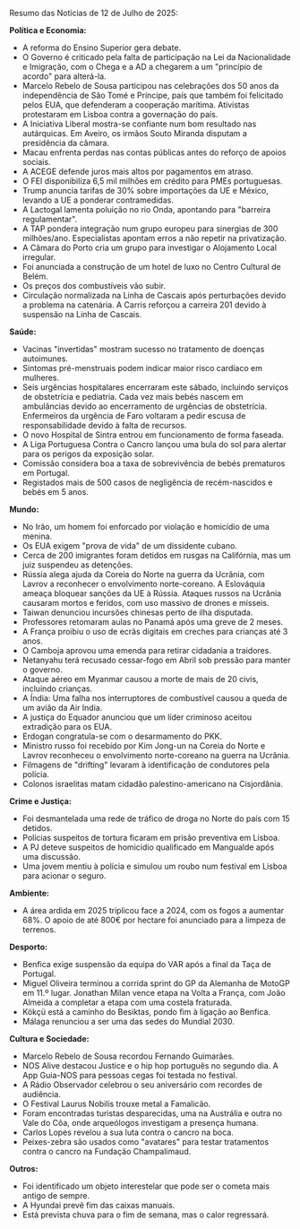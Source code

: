 Resumo das Notícias de 12 de Julho de 2025:

**Política e Economia:**

*   A reforma do Ensino Superior gera debate.
*   O Governo é criticado pela falta de participação na Lei da Nacionalidade e Imigração, com o Chega e a AD a chegarem a um "princípio de acordo" para alterá-la.
*   Marcelo Rebelo de Sousa participou nas celebrações dos 50 anos da independência de São Tomé e Príncipe, país que também foi felicitado pelos EUA, que defenderam a cooperação marítima. Ativistas protestaram em Lisboa contra a governação do país.
*   A Iniciativa Liberal mostra-se confiante num bom resultado nas autárquicas. Em Aveiro, os irmãos Souto Miranda disputam a presidência da câmara.
*   Macau enfrenta perdas nas contas públicas antes do reforço de apoios sociais.
*   A ACEGE defende juros mais altos por pagamentos em atraso.
*   O FEI disponibiliza 6,5 mil milhões em crédito para PMEs portuguesas.
*   Trump anuncia tarifas de 30% sobre importações da UE e México, levando a UE a ponderar contramedidas.
*   A Lactogal lamenta poluição no rio Onda, apontando para "barreira regulamentar".
*   A TAP pondera integração num grupo europeu para sinergias de 300 milhões/ano. Especialistas apontam erros a não repetir na privatização.
*   A Câmara do Porto cria um grupo para investigar o Alojamento Local irregular.
*   Foi anunciada a construção de um hotel de luxo no Centro Cultural de Belém.
*   Os preços dos combustíveis vão subir.
*   Circulação normalizada na Linha de Cascais após perturbações devido a problema na catenária. A Carris reforçou a carreira 201 devido à suspensão na Linha de Cascais.

**Saúde:**

*   Vacinas "invertidas" mostram sucesso no tratamento de doenças autoimunes.
*   Sintomas pré-menstruais podem indicar maior risco cardíaco em mulheres.
*   Seis urgências hospitalares encerraram este sábado, incluindo serviços de obstetrícia e pediatria. Cada vez mais bebés nascem em ambulâncias devido ao encerramento de urgências de obstetrícia. Enfermeiros da urgência de Faro voltaram a pedir escusa de responsabilidade devido à falta de recursos.
*   O novo Hospital de Sintra entrou em funcionamento de forma faseada.
*   A Liga Portuguesa Contra o Cancro lançou uma bula do sol para alertar para os perigos da exposição solar.
*   Comissão considera boa a taxa de sobrevivência de bebés prematuros em Portugal.
*   Registados mais de 500 casos de negligência de recém-nascidos e bebés em 5 anos.

**Mundo:**

*   No Irão, um homem foi enforcado por violação e homicídio de uma menina.
*   Os EUA exigem "prova de vida" de um dissidente cubano.
*   Cerca de 200 imigrantes foram detidos em rusgas na Califórnia, mas um juiz suspendeu as detenções.
*   Rússia alega ajuda da Coreia do Norte na guerra da Ucrânia, com Lavrov a reconhecer o envolvimento norte-coreano. A Eslováquia ameaça bloquear sanções da UE à Rússia. Ataques russos na Ucrânia causaram mortos e feridos, com uso massivo de drones e mísseis.
*   Taiwan denunciou incursões chinesas perto de ilha disputada.
*   Professores retomaram aulas no Panamá após uma greve de 2 meses.
*   A França proibiu o uso de ecrãs digitais em creches para crianças até 3 anos.
*   O Camboja aprovou uma emenda para retirar cidadania a traidores.
*   Netanyahu terá recusado cessar-fogo em Abril sob pressão para manter o governo.
*   Ataque aéreo em Myanmar causou a morte de mais de 20 civis, incluindo crianças.
*   A Índia: Uma falha nos interruptores de combustível causou a queda de um avião da Air India.
*   A justiça do Equador anunciou que um líder criminoso aceitou extradição para os EUA.
*   Erdogan congratula-se com o desarmamento do PKK.
*   Ministro russo foi recebido por Kim Jong-un na Coreia do Norte e Lavrov reconheceu o envolvimento norte-coreano na guerra na Ucrânia.
*   Filmagens de "drifting" levaram à identificação de condutores pela polícia.
*    Colonos israelitas matam cidadão palestino-americano na Cisjordânia.

**Crime e Justiça:**

*   Foi desmantelada uma rede de tráfico de droga no Norte do país com 15 detidos.
*   Polícias suspeitos de tortura ficaram em prisão preventiva em Lisboa.
*   A PJ deteve suspeitos de homicídio qualificado em Mangualde após uma discussão.
*   Uma jovem mentiu à polícia e simulou um roubo num festival em Lisboa para acionar o seguro.

**Ambiente:**

*   A área ardida em 2025 triplicou face a 2024, com os fogos a aumentar 68%. O apoio de até 800€ por hectare foi anunciado para a limpeza de terrenos.

**Desporto:**

*    Benfica exige suspensão da equipa do VAR após a final da Taça de Portugal.
*   Miguel Oliveira terminou a corrida sprint do GP da Alemanha de MotoGP em 11.º lugar. Jonathan Milan vence etapa na Volta a França, com João Almeida a completar a etapa com uma costela fraturada.
*    Kökçü está a caminho do Besiktas, pondo fim à ligação ao Benfica.
*   Málaga renunciou a ser uma das sedes do Mundial 2030.

**Cultura e Sociedade:**

*   Marcelo Rebelo de Sousa recordou Fernando Guimarães.
*   NOS Alive destacou Justice e o hip hop português no segundo dia. A App Guia-NOS para pessoas cegas foi testada no festival.
*   A Rádio Observador celebrou o seu aniversário com recordes de audiência.
*   O Festival Laurus Nobilis trouxe metal a Famalicão.
*   Foram encontradas turistas desparecidas, uma na Austrália e outra no Vale do Côa, onde arqueólogos investigam a presença humana.
*   Carlos Lopes revelou a sua luta contra o cancro na boca.
*   Peixes-zebra são usados como "avatares" para testar tratamentos contra o cancro na Fundação Champalimaud.

**Outros:**

*   Foi identificado um objeto interestelar que pode ser o cometa mais antigo de sempre.
*   A Hyundai prevê fim das caixas manuais.
*   Está prevista chuva para o fim de semana, mas o calor regressará.